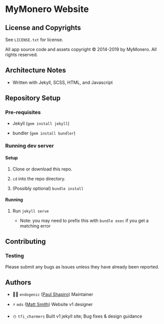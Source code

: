 # MyMonero Website

## License and Copyrights

See `LICENSE.txt` for license.

All app source code and assets copyright © 2014-2019 by MyMonero. All rights reserved.

## Architecture Notes

* Written with Jekyll, SCSS, HTML, and Javascript


## Repository Setup

### Pre-requisites

* Jekyll (`gem install jekyll`)

* bundler (`gem install bundler`)

### Running dev server

#### Setup

1. Clone or download this repo.

2. `cd` into the repo directory.

3. (Possibly optional) `bundle install`

#### Running

1. Run `jekyll serve` 

	* Note: you may need to prefix this with `bundle exec` if you get a matching error

## Contributing

### Testing

Please submit any bugs as Issues unless they have already been reported.


## Authors

* 👨‍🚀 `endogenic` ([Paul Shapiro](https://github.com/paulshapiro)) Maintainer

* ⚡️ `mds` ([Matt Smith](http://mds.is)) Website v1 designer

* ⛄️ `tfi_charmers` Built v1 jekyll site; Bug fixes & design guidance

